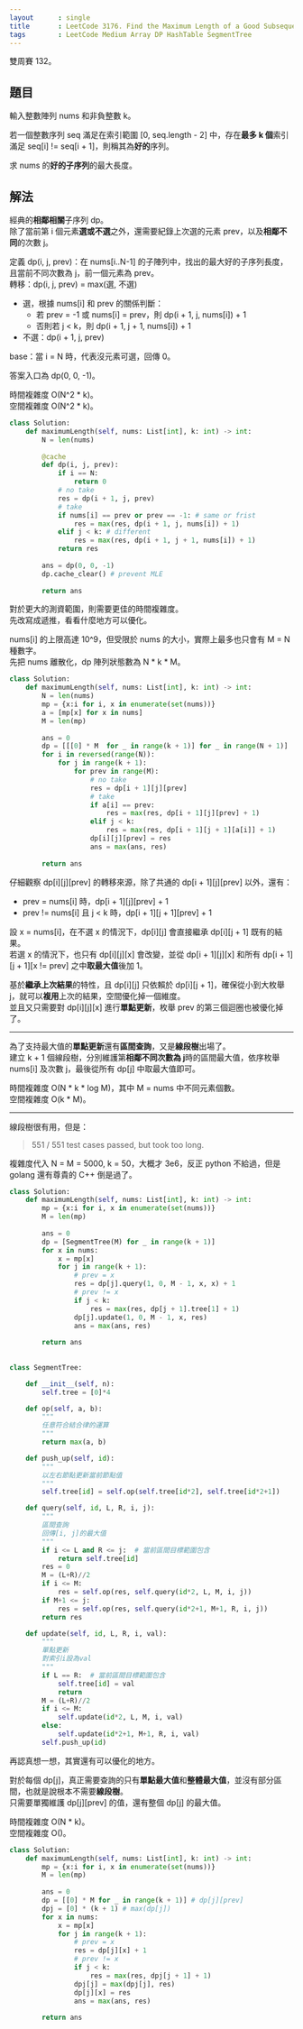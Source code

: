 ```yaml
---
layout      : single
title       : LeetCode 3176. Find the Maximum Length of a Good Subsequence I
tags        : LeetCode Medium Array DP HashTable SegmentTree
---
```

雙周賽 132。

## 題目

輸入整數陣列 nums 和非負整數 k。  

若一個整數序列 seq 滿足在索引範圍 [0, seq.length - 2] 中，存在**最多 k 個**索引滿足 seq[i] != seq[i + 1]，則稱其為**好的**序列。  

求 nums 的**好的子序列**的最大長度。  

## 解法

經典的**相鄰相關**子序列 dp。  
除了當前第 i 個元素**選或不選**之外，還需要紀錄上次選的元素 prev，以及**相鄰不同**的次數 j。  

定義 dp(i, j, prev)：在 nums[i..N-1] 的子陣列中，找出的最大好的子序列長度，且當前不同次數為 j，前一個元素為 prev。  
轉移：dp(i, j, prev) = max(選, 不選)  

- 選，根據 nums[i] 和 prev 的關係判斷：  
  - 若 prev = -1 或 nums[i] = prev，則 dp(i + 1, j, nums[i]) + 1  
  - 否則若 j < k，則 dp(i + 1, j + 1, nums[i]) + 1  
- 不選：dp(i + 1, j, prev)  

base：當 i = N 時，代表沒元素可選，回傳 0。  

答案入口為 dp(0, 0, -1)。  

時間複雜度 O(N^2 \* k)。  
空間複雜度 O(N^2 \* k)。  

```python
class Solution:
    def maximumLength(self, nums: List[int], k: int) -> int:
        N = len(nums)
        
        @cache
        def dp(i, j, prev):
            if i == N:
                return 0
            # no take
            res = dp(i + 1, j, prev)
            # take
            if nums[i] == prev or prev == -1: # same or frist
                res = max(res, dp(i + 1, j, nums[i]) + 1)
            elif j < k: # different
                res = max(res, dp(i + 1, j + 1, nums[i]) + 1)
            return res
        
        ans = dp(0, 0, -1) 
        dp.cache_clear() # prevent MLE
        
        return ans
```

對於更大的測資範圍，則需要更佳的時間複雜度。  
先改寫成遞推，看看什麼地方可以優化。  

nums[i] 的上限高達 10^9，但受限於 nums 的大小，實際上最多也只會有 M = N 種數字。  
先把 nums 離散化，dp 陣列狀態數為 N \* k \* M。  

```python
class Solution:
    def maximumLength(self, nums: List[int], k: int) -> int:
        N = len(nums)
        mp = {x:i for i, x in enumerate(set(nums))}
        a = [mp[x] for x in nums]
        M = len(mp)
        
        ans = 0
        dp = [[[0] * M  for _ in range(k + 1)] for _ in range(N + 1)]
        for i in reversed(range(N)):
            for j in range(k + 1):
                for prev in range(M):
                    # no take
                    res = dp[i + 1][j][prev]
                    # take
                    if a[i] == prev:
                        res = max(res, dp[i + 1][j][prev] + 1)
                    elif j < k:
                        res = max(res, dp[i + 1][j + 1][a[i]] + 1)
                    dp[i][j][prev] = res
                    ans = max(ans, res)
                    
        return ans
```

仔細觀察 dp[i][j][prev] 的轉移來源，除了共通的 dp[i + 1][j][prev] 以外，還有：  

- prev = nums[i] 時，dp[i + 1][j][prev] + 1  
- prev != nums[i] 且 j < k 時，dp[i + 1][j + 1][prev] + 1  

設 x = nums[i]，在不選 x 的情況下，dp[i][j] 會直接繼承 dp[i][j + 1] 既有的結果。  
若選 x 的情況下，也只有 dp[i][j][x] 會改變，並從 dp[i + 1][j][x] 和所有 dp[i + 1][j + 1][x != prev] 之中**取最大值**後加 1。  

基於**繼承上次結果**的特性，且 dp[i][j] 只依賴於 dp[i][j + 1]，確保從小到大枚舉 j，就可以**複用**上次的結果，空間優化掉一個維度。  
並且又只需要對 dp[i][j][x] 進行**單點更新**，枚舉 prev 的第三個迴圈也被優化掉了。  

---

為了支持最大值的**單點更新**還有**區間查詢**，又是**線段樹**出場了。  
建立 k + 1 個線段樹，分別維護第**相鄰不同次數為 j**時的區間最大值，依序枚舉 nums[i] 及次數 j，最後從所有 dp[j] 中取最大值即可。  

時間複雜度 O(N \* k \* log M)，其中 M = nums 中不同元素個數。  
空間複雜度 O(k \* M)。  

---

線段樹很有用，但是：  
> 551 / 551 test cases passed, but took too long.  

複雜度代入 N = M = 5000, k = 50，大概才 3e6，反正 python 不給過，但是 golang 還有尊貴的 C++ 倒是過了。  

```python
class Solution:
    def maximumLength(self, nums: List[int], k: int) -> int:
        mp = {x:i for i, x in enumerate(set(nums))}
        M = len(mp)
        
        ans = 0
        dp = [SegmentTree(M) for _ in range(k + 1)]
        for x in nums:
            x = mp[x]
            for j in range(k + 1):
                # prev = x
                res = dp[j].query(1, 0, M - 1, x, x) + 1
                # prev != x
                if j < k:
                    res = max(res, dp[j + 1].tree[1] + 1)
                dp[j].update(1, 0, M - 1, x, res)
                ans = max(ans, res)
                    
        return ans
    
    
class SegmentTree:

    def __init__(self, n):
        self.tree = [0]*4

    def op(self, a, b):
        """
        任意符合結合律的運算
        """
        return max(a, b)

    def push_up(self, id):
        """
        以左右節點更新當前節點值
        """
        self.tree[id] = self.op(self.tree[id*2], self.tree[id*2+1])

    def query(self, id, L, R, i, j):
        """
        區間查詢
        回傳[i, j]的最大值
        """
        if i <= L and R <= j:  # 當前區間目標範圍包含
            return self.tree[id]
        res = 0
        M = (L+R)//2
        if i <= M:
            res = self.op(res, self.query(id*2, L, M, i, j))
        if M+1 <= j:
            res = self.op(res, self.query(id*2+1, M+1, R, i, j))
        return res

    def update(self, id, L, R, i, val):
        """
        單點更新
        對索引i設為val
        """
        if L == R:  # 當前區間目標範圍包含
            self.tree[id] = val
            return
        M = (L+R)//2
        if i <= M:
            self.update(id*2, L, M, i, val)
        else:
            self.update(id*2+1, M+1, R, i, val)
        self.push_up(id)
```

再認真想一想，其實還有可以優化的地方。  

對於每個 dp[j]，真正需要查詢的只有**單點最大值**和**整體最大值**，並沒有部分區間，也就是說根本不需要**線段樹**。  
只需要單獨維護 dp[j][prev] 的值，還有整個 dp[j] 的最大值。  

時間複雜度 O(N \* k)。  
空間複雜度 O()。  

```python
class Solution:
    def maximumLength(self, nums: List[int], k: int) -> int:
        mp = {x:i for i, x in enumerate(set(nums))}
        M = len(mp)
        
        ans = 0
        dp = [[0] * M for _ in range(k + 1)] # dp[j][prev]
        dpj = [0] * (k + 1) # max(dp[j])
        for x in nums:
            x = mp[x]
            for j in range(k + 1):
                # prev = x
                res = dp[j][x] + 1
                # prev != x
                if j < k:
                    res = max(res, dpj[j + 1] + 1)
                dpj[j] = max(dpj[j], res)
                dp[j][x] = res
                ans = max(ans, res)
                    
        return ans
```
